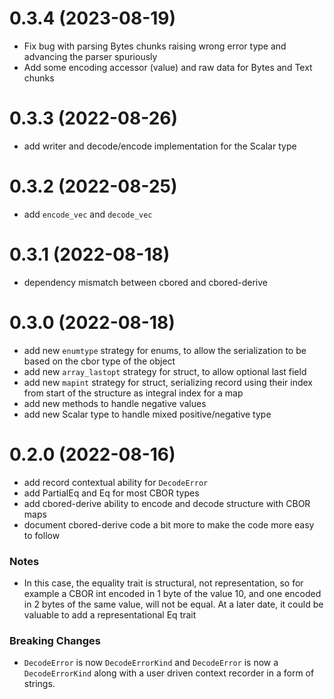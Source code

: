 # 0.3.4 (2023-08-19)

- Fix bug with parsing Bytes chunks raising wrong error type and advancing the parser spuriously
- Add some encoding accessor (value) and raw data for Bytes and Text chunks

# 0.3.3 (2022-08-26)

- add writer and decode/encode implementation for the Scalar type

# 0.3.2 (2022-08-25)

- add `encode_vec` and `decode_vec`

# 0.3.1 (2022-08-18)

- dependency mismatch between cbored and cbored-derive

# 0.3.0 (2022-08-18)

- add new `enumtype` strategy for enums, to allow the serialization to be based on the cbor type of the object
- add new `array_lastopt` strategy for struct, to allow optional last field
- add new `mapint` strategy for struct, serializing record using their index from start of the structure as integral index for a map
- add new methods to handle negative values
- add new Scalar type to handle mixed positive/negative type

# 0.2.0 (2022-08-16)

- add record contextual ability for `DecodeError`
- add PartialEq and Eq for most CBOR types 
- add cbored-derive ability to encode and decode structure with CBOR maps
- document cbored-derive code a bit more to make the code more easy to follow

### Notes

- In this case, the equality trait is structural, not representation, so for
  example a CBOR int encoded in 1 byte of the value 10, and one encoded in 2
  bytes of the same value, will not be equal. At a later date, it could be
  valuable to add a representational Eq trait

### Breaking Changes
    
- `DecodeError` is now `DecodeErrorKind` and `DecodeError` is now
  a `DecodeErrorKind` along with a user driven context recorder
  in a form of strings.

